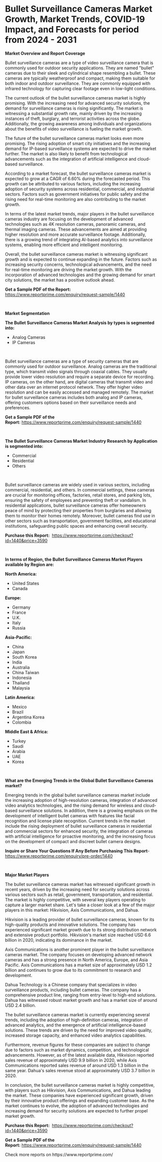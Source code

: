 <p><h1>Bullet Surveillance Cameras Market Growth, Market Trends, COVID-19 Impact, and Forecasts for period from 2024 - 2031</h1></p><p><strong>Market Overview and Report Coverage</strong></p>
<p><p>Bullet surveillance cameras are a type of video surveillance camera that is commonly used for outdoor security applications. They are named "bullet" cameras due to their sleek and cylindrical shape resembling a bullet. These cameras are typically weatherproof and compact, making them suitable for both indoor and outdoor surveillance. They are commonly equipped with infrared technology for capturing clear footage even in low-light conditions.</p><p>The current outlook of the bullet surveillance cameras market is highly promising. With the increasing need for advanced security solutions, the demand for surveillance cameras is rising significantly. The market is witnessing a substantial growth rate, mainly driven by the increasing instances of theft, burglary, and terrorist activities across the globe. Additionally, the growing awareness among individuals and organizations about the benefits of video surveillance is fueling the market growth.</p><p>The future of the bullet surveillance cameras market looks even more promising. The rising adoption of smart city initiatives and the increasing demand for IP-based surveillance systems are expected to drive the market further. The market is also likely to benefit from technological advancements such as the integration of artificial intelligence and cloud-based surveillance.</p><p>According to a market forecast, the bullet surveillance cameras market is expected to grow at a CAGR of 6.60% during the forecasted period. This growth can be attributed to various factors, including the increasing adoption of security systems across residential, commercial, and industrial sectors. Factors such as government initiatives for public safety and the rising need for real-time monitoring are also contributing to the market growth.</p><p>In terms of the latest market trends, major players in the bullet surveillance cameras industry are focusing on the development of advanced technologies such as 4K resolution cameras, panoramic cameras, and thermal imaging cameras. These advancements are aimed at providing higher resolution and more accurate surveillance footage. Additionally, there is a growing trend of integrating AI-based analytics into surveillance systems, enabling more efficient and intelligent monitoring.</p><p>Overall, the bullet surveillance cameras market is witnessing significant growth and is expected to continue expanding in the future. Factors such as increasing security concerns, technological advancements, and the need for real-time monitoring are driving the market growth. With the incorporation of advanced technologies and the growing demand for smart city solutions, the market has a positive outlook ahead.</p></p>
<p><strong>Get a Sample PDF of the Report:</strong> <a href="https://www.reportprime.com/enquiry/request-sample/1440">https://www.reportprime.com/enquiry/request-sample/1440</a></p>
<p>&nbsp;</p>
<p><strong>Market Segmentation</strong></p>
<p><strong>The Bullet Surveillance Cameras Market Analysis by types is segmented into:</strong></p>
<p><ul><li>Analog Cameras</li><li>IP Cameras</li></ul></p>
<p>&nbsp;</p>
<p><p>Bullet surveillance cameras are a type of security cameras that are commonly used for outdoor surveillance. Analog cameras are the traditional type, which transmit video signals through coaxial cables. They usually provide lower video resolution and require a separate device for recording. IP cameras, on the other hand, are digital cameras that transmit video and other data over an internet protocol network. They offer higher video resolution and can be easily accessed and managed remotely. The market for bullet surveillance cameras includes both analog and IP cameras, offering customers options based on their surveillance needs and preferences.</p></p>
<p><strong>Get a Sample PDF of the Report:</strong>&nbsp;<a href="https://www.reportprime.com/enquiry/request-sample/1440">https://www.reportprime.com/enquiry/request-sample/1440</a></p>
<p>&nbsp;</p>
<p><strong>The Bullet Surveillance Cameras Market Industry Research by Application is segmented into:</strong></p>
<p><ul><li>Commercial</li><li>Residential</li><li>Others</li></ul></p>
<p>&nbsp;</p>
<p><p>Bullet surveillance cameras are widely used in various sectors, including commercial, residential, and others. In commercial settings, these cameras are crucial for monitoring offices, factories, retail stores, and parking lots, ensuring the safety of employees and preventing theft or vandalism. In residential applications, bullet surveillance cameras offer homeowners peace of mind by protecting their properties from burglaries and allowing them to monitor their homes remotely. Moreover, bullet cameras find use in other sectors such as transportation, government facilities, and educational institutions, safeguarding public spaces and enhancing overall security.</p></p>
<p><strong>Purchase this Report:</strong>&nbsp; <a href="https://www.reportprime.com/checkout?id=1440&price=3590">https://www.reportprime.com/checkout?id=1440&price=3590</a></p>
<p>&nbsp;</p>
<p><strong>In terms of Region, the Bullet Surveillance Cameras Market Players available by Region are:</strong></p>
<p>
    <p> <strong> North America: </strong>
        <ul>
            <li>United States</li>
            <li>Canada</li>
        </ul>
        </p> 
    <p> <strong> Europe: </strong>
        <ul>
            <li>Germany</li>
            <li>France</li>
            <li>U.K.</li>
            <li>Italy</li>
            <li>Russia</li>
        </ul>
        </p> 
    <p> <strong> Asia-Pacific: </strong>
        <ul>
            <li>China</li>
            <li>Japan</li>
            <li>South Korea</li>
            <li>India</li>
            <li>Australia</li>
            <li>China Taiwan</li>
            <li>Indonesia</li>
            <li>Thailand</li>
            <li>Malaysia</li>
        </ul>
        </p> 
    <p> <strong> Latin America: </strong>
        <ul>
            <li>Mexico</li>
            <li>Brazil</li>
            <li>Argentina Korea</li>
            <li>Colombia</li>
        </ul>
        </p> 
    <p> <strong> Middle East & Africa: </strong>
        <ul>
            <li>Turkey</li>
            <li>Saudi</li>
            <li>Arabia</li>
            <li>UAE</li>
            <li>Korea</li>
        </ul>
    </p>
    </p>
<p>&nbsp;</p>
<p><strong>What are the Emerging Trends in the Global Bullet Surveillance Cameras market?</strong></p>
<p><p>Emerging trends in the global bullet surveillance cameras market include the increasing adoption of high-resolution cameras, integration of advanced video analytics technologies, and the rising demand for wireless and cloud-based surveillance solutions. In addition, there is a growing emphasis on the development of intelligent bullet cameras with features like facial recognition and license plate recognition. Current trends in the market include the rising deployment of bullet surveillance cameras in residential and commercial sectors for enhanced security, the integration of cameras with artificial intelligence for proactive monitoring, and the increasing focus on the development of compact and discreet bullet camera designs.</p></p>
<p><strong>Inquire or Share Your Questions If Any Before Purchasing This Report</strong>- <a href="https://www.reportprime.com/enquiry/pre-order/1440">https://www.reportprime.com/enquiry/pre-order/1440</a></p>
<p>&nbsp;</p>
<p><strong>Major Market Players</strong></p>
<p><p>The bullet surveillance cameras market has witnessed significant growth in recent years, driven by the increasing need for security solutions across various sectors such as retail, government, transportation, and residential. The market is highly competitive, with several key players operating to capture a larger market share. Let's take a closer look at a few of the major players in this market: Hikvision, Axis Communications, and Dahua.</p><p>Hikvision is a leading provider of bullet surveillance cameras, known for its high-quality products and innovative solutions. The company has experienced significant market growth due to its strong distribution network and extensive product portfolio. Hikvision's market size reached USD 6.6 billion in 2020, indicating its dominance in the market.</p><p>Axis Communications is another prominent player in the bullet surveillance cameras market. The company focuses on developing advanced network cameras and has a strong presence in North America, Europe, and Asia Pacific. Axis Communications has a market size of approximately USD 1.2 billion and continues to grow due to its commitment to research and development.</p><p>Dahua Technology is a Chinese company that specializes in video surveillance products, including bullet cameras. The company has a comprehensive product line, ranging from entry-level to high-end solutions. Dahua has witnessed robust market growth and has a market size of around USD 2.4 billion.</p><p>The bullet surveillance cameras market is currently experiencing several trends, including the adoption of high-definition cameras, integration of advanced analytics, and the emergence of artificial intelligence-based solutions. These trends are driven by the need for improved video quality, increased storage capacity, and enhanced video analytics capabilities.</p><p>Furthermore, revenue figures for these companies are subject to change due to factors such as market dynamics, competition, and technological advancements. However, as of the latest available data, Hikvision reported sales revenue of approximately USD 9.9 billion in 2020, while Axis Communications reported sales revenue of around USD 1.3 billion in the same year. Dahua's sales revenue stood at approximately USD 3.7 billion in 2020.</p><p>In conclusion, the bullet surveillance cameras market is highly competitive, with players such as Hikvision, Axis Communications, and Dahua leading the market. These companies have experienced significant growth, driven by their innovative product offerings and expanding customer base. As the market continues to evolve, the adoption of advanced technologies and increasing demand for security solutions are expected to further propel market growth.</p></p>
<p><strong>Purchase this Report:</strong>&nbsp;&nbsp;<a href="https://www.reportprime.com/checkout?id=1440&price=3590">https://www.reportprime.com/checkout?id=1440&price=3590</a></p>
<p></p>
<p><strong>Get a Sample PDF of the Report:</strong>&nbsp;<a href="https://www.reportprime.com/enquiry/request-sample/1440">https://www.reportprime.com/enquiry/request-sample/1440</a></p>
<p>Check more reports on https://www.reportprime.com/</p>